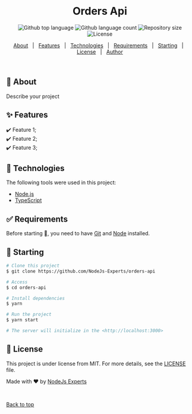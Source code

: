<div align="center" id="top"> 
  <!-- <img src="./.github/app.gif" alt="Orders Api" /> -->

  &#xa0;

  <!-- <a href="https://ordersapi.netlify.app">Demo</a> -->
</div>

<h1 align="center">Orders Api</h1>

<p align="center">
  <img alt="Github top language" src="https://img.shields.io/github/languages/top/NodeJs-Experts/orders-api?color=56BEB8">

  <img alt="Github language count" src="https://img.shields.io/github/languages/count/NodeJs-Experts/orders-api?color=56BEB8">

  <img alt="Repository size" src="https://img.shields.io/github/repo-size/NodeJs-Experts/orders-api?color=56BEB8">

  <img alt="License" src="https://img.shields.io/github/license/NodeJs-Experts/orders-api?color=56BEB8">

  <!-- <img alt="Github issues" src="https://img.shields.io/github/issues/NodeJs-Experts/orders-api?color=56BEB8" /> -->

  <!-- <img alt="Github forks" src="https://img.shields.io/github/forks/NodeJs-Experts/orders-api?color=56BEB8" /> -->

  <!-- <img alt="Github stars" src="https://img.shields.io/github/stars/NodeJs-Experts/orders-api?color=56BEB8" /> -->
</p>

<!-- Status -->

<!-- <h4 align="center"> 
	🚧  Orders Api 🚀 Under construction...  🚧
</h4> 

<hr> -->

<p align="center">
  <a href="#dart-about">About</a> &#xa0; | &#xa0; 
  <a href="#sparkles-features">Features</a> &#xa0; | &#xa0;
  <a href="#rocket-technologies">Technologies</a> &#xa0; | &#xa0;
  <a href="#white_check_mark-requirements">Requirements</a> &#xa0; | &#xa0;
  <a href="#checkered_flag-starting">Starting</a> &#xa0; | &#xa0;
  <a href="#memo-license">License</a> &#xa0; | &#xa0;
  <a href="https://github.com/NodeJs-Experts" target="_blank">Author</a>
</p>

<br>

## :dart: About ##

Describe your project

## :sparkles: Features ##

:heavy_check_mark: Feature 1;\
:heavy_check_mark: Feature 2;\
:heavy_check_mark: Feature 3;

## :rocket: Technologies ##

The following tools were used in this project:

- [Node.js](https://nodejs.org/en/)
- [TypeScript](https://www.typescriptlang.org/)

## :white_check_mark: Requirements ##

Before starting :checkered_flag:, you need to have [Git](https://git-scm.com) and [Node](https://nodejs.org/en/) installed.

## :checkered_flag: Starting ##

```bash
# Clone this project
$ git clone https://github.com/NodeJs-Experts/orders-api

# Access
$ cd orders-api

# Install dependencies
$ yarn

# Run the project
$ yarn start

# The server will initialize in the <http://localhost:3000>
```

## :memo: License ##

This project is under license from MIT. For more details, see the [LICENSE](LICENSE.md) file.


Made with :heart: by <a href="https://github.com/NodeJs-Experts" target="_blank">NodeJs Experts</a>

&#xa0;

<a href="#top">Back to top</a>
